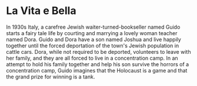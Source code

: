 # La Vita e Bella

In 1930s Italy, a carefree Jewish waiter-turned-bookseller named Guido starts a fairy tale life by courting and marrying a lovely woman teacher named Dora. Guido and Dora have a son named Joshua and live happily together until the forced deportation of the town's Jewish population in cattle cars. Dora, while not required to be deported, volunteers to leave with her family, and they are all forced to live in a concentration camp. In an attempt to hold his family together and help his son survive the horrors of a concentration camp, Guido imagines that the Holocaust is a game and that the grand prize for winning is a tank.
